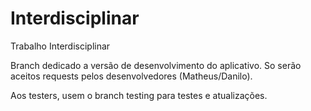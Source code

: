# Interdisciplinar
Trabalho Interdisciplinar

Branch dedicado a versão de desenvolvimento do aplicativo. So serão aceitos requests pelos desenvolvedores (Matheus/Danilo).

Aos testers, usem o branch testing para testes e atualizações.
